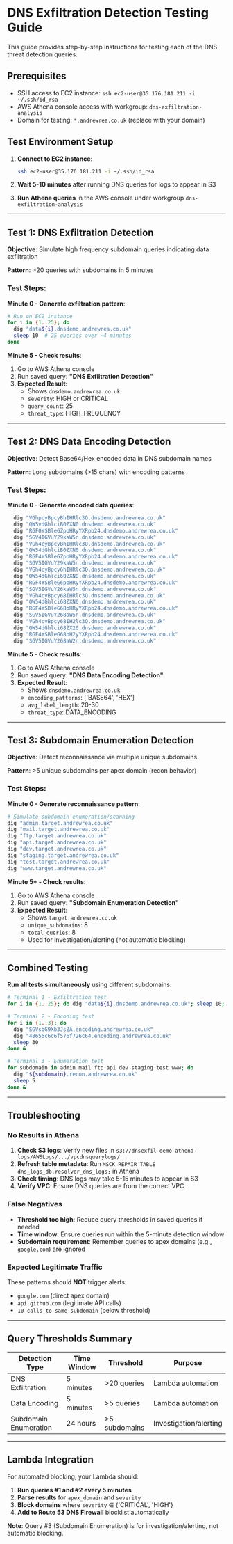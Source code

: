 # DNS Exfiltration Detection Testing Guide

This guide provides step-by-step instructions for testing each of the DNS threat detection queries.

## Prerequisites

- SSH access to EC2 instance: `ssh ec2-user@35.176.181.211 -i ~/.ssh/id_rsa`
- AWS Athena console access with workgroup: `dns-exfiltration-analysis`
- Domain for testing: `*.andrewrea.co.uk` (replace with your domain)

## Test Environment Setup

1. **Connect to EC2 instance**:
   ```bash
   ssh ec2-user@35.176.181.211 -i ~/.ssh/id_rsa
   ```

2. **Wait 5-10 minutes** after running DNS queries for logs to appear in S3

3. **Run Athena queries** in the AWS console under workgroup `dns-exfiltration-analysis`

---

## Test 1: DNS Exfiltration Detection

**Objective**: Simulate high frequency subdomain queries indicating data exfiltration

**Pattern**: >20 queries with subdomains in 5 minutes

### Test Steps:

**Minute 0 - Generate exfiltration pattern**:
```bash
# Run on EC2 instance
for i in {1..25}; do 
  dig "data${i}.dnsdemo.andrewrea.co.uk"
  sleep 10  # 25 queries over ~4 minutes
done
```

**Minute 5 - Check results**:
1. Go to AWS Athena console
2. Run saved query: **"DNS Exfiltration Detection"**
3. **Expected Result**: 
   - Shows `dnsdemo.andrewrea.co.uk` 
   - `severity`: HIGH or CRITICAL
   - `query_count`: 25
   - `threat_type`: HIGH_FREQUENCY

---

## Test 2: DNS Data Encoding Detection

**Objective**: Detect Base64/Hex encoded data in DNS subdomain names

**Pattern**: Long subdomains (>15 chars) with encoding patterns

### Test Steps:

**Minute 0 - Generate encoded data queries**:
```bash
  dig "VGhpcyBpcyBhIHRlc3Q.dnsdemo.andrewrea.co.uk"
  dig "QW5vdGhlciB0ZXN0.dnsdemo.andrewrea.co.uk"
  dig "RGF0YSBleGZpbHRyYXRpb24.dnsdemo.andrewrea.co.uk"
  dig "SGV4IGVuY29kaW5n.dnsdemo.andrewrea.co.uk"
  dig "VGh4cyBpcyBhIHRlc3Q.dnsdemo.andrewrea.co.uk"
  dig "QW54dGhlciB0ZXN0.dnsdemo.andrewrea.co.uk"
  dig "RGF4YSBleGZpbHRyYXRpb24.dnsdemo.andrewrea.co.uk"
  dig "SGV5IGVuY29kaW5n.dnsdemo.andrewrea.co.uk"
  dig "VGh4cyBpcy6hIHRlc3Q.dnsdemo.andrewrea.co.uk"
  dig "QW54dGhlci60ZXN0.dnsdemo.andrewrea.co.uk"
  dig "RGF4YSBleG6pbHRyYXRpb24.dnsdemo.andrewrea.co.uk"
  dig "SGV5IGVuY26kaW5n.dnsdemo.andrewrea.co.uk"
  dig "VGh4cyBpcy68IHRlc3Q.dnsdemo.andrewrea.co.uk"
  dig "QW54dGhlci68ZXN0.dnsdemo.andrewrea.co.uk"
  dig "RGF4YSBleG68bHRyYXRpb24.dnsdemo.andrewrea.co.uk"
  dig "SGV5IGVuY268aW5n.dnsdemo.andrewrea.co.uk"
  dig "VGh4cyBpcy68IH2lc3Q.dnsdemo.andrewrea.co.uk"
  dig "QW54dGhlci68ZX20.dnsdemo.andrewrea.co.uk"
  dig "RGF4YSBleG68bH2yYXRpb24.dnsdemo.andrewrea.co.uk"
  dig "SGV5IGVuY268aW2n.dnsdemo.andrewrea.co.uk"
```

**Minute 5 - Check results**:
1. Go to AWS Athena console
2. Run saved query: **"DNS Data Encoding Detection"**
3. **Expected Result**:
   - Shows `dnsdemo.andrewrea.co.uk`
   - `encoding_patterns`: ['BASE64', 'HEX']
   - `avg_label_length`: 20-30
   - `threat_type`: DATA_ENCODING

---

## Test 3: Subdomain Enumeration Detection

**Objective**: Detect reconnaissance via multiple unique subdomains

**Pattern**: >5 unique subdomains per apex domain (recon behavior)

### Test Steps:

**Minute 0 - Generate reconnaissance pattern**:
```bash
# Simulate subdomain enumeration/scanning
dig "admin.target.andrewrea.co.uk"
dig "mail.target.andrewrea.co.uk"
dig "ftp.target.andrewrea.co.uk"
dig "api.target.andrewrea.co.uk"
dig "dev.target.andrewrea.co.uk"
dig "staging.target.andrewrea.co.uk"
dig "test.target.andrewrea.co.uk"
dig "www.target.andrewrea.co.uk"
```

**Minute 5+ - Check results**:
1. Go to AWS Athena console
2. Run saved query: **"Subdomain Enumeration Detection"**
3. **Expected Result**:
   - Shows `target.andrewrea.co.uk`
   - `unique_subdomains`: 8
   - `total_queries`: 8
   - Used for investigation/alerting (not automatic blocking)

---

## Combined Testing

**Run all tests simultaneously** using different subdomains:

```bash
# Terminal 1 - Exfiltration test
for i in {1..25}; do dig "data${i}.dnsdemo.andrewrea.co.uk"; sleep 10; done &

# Terminal 2 - Encoding test  
for i in {1..3}; do
  dig "SGVsbG9Xb3JsZA.encoding.andrewrea.co.uk"
  dig "48656c6c6f576f726c64.encoding.andrewrea.co.uk"
  sleep 30
done &

# Terminal 3 - Enumeration test
for subdomain in admin mail ftp api dev staging test www; do
  dig "${subdomain}.recon.andrewrea.co.uk"
  sleep 5
done &
```

---

## Troubleshooting

### No Results in Athena

1. **Check S3 logs**: Verify new files in `s3://dnsexfil-demo-athena-logs/AWSLogs/.../vpcdnsquerylogs/`
2. **Refresh table metadata**: Run `MSCK REPAIR TABLE dns_logs_db.resolver_dns_logs;` in Athena
3. **Check timing**: DNS logs may take 5-15 minutes to appear in S3
4. **Verify VPC**: Ensure DNS queries are from the correct VPC

### False Negatives

- **Threshold too high**: Reduce query thresholds in saved queries if needed
- **Time window**: Ensure queries run within the 5-minute detection window
- **Subdomain requirement**: Remember queries to apex domains (e.g., `google.com`) are ignored

### Expected Legitimate Traffic

These patterns should **NOT** trigger alerts:
- `google.com` (direct apex domain)
- `api.github.com` (legitimate API calls)
- `10 calls to same subdomain` (below threshold)

---

## Query Thresholds Summary

| Detection Type | Time Window | Threshold | Purpose |
|---|---|---|---|
| DNS Exfiltration | 5 minutes | >20 queries | Lambda automation |
| Data Encoding | 5 minutes | >5 queries | Lambda automation |  
| Subdomain Enumeration | 24 hours | >5 subdomains | Investigation/alerting |

---

## Lambda Integration

For automated blocking, your Lambda should:

1. **Run queries #1 and #2 every 5 minutes**
2. **Parse results** for `apex_domain` and `severity`
3. **Block domains** where `severity` ∈ {'CRITICAL', 'HIGH'}
4. **Add to Route 53 DNS Firewall** blocklist automatically

**Note**: Query #3 (Subdomain Enumeration) is for investigation/alerting, not automatic blocking.